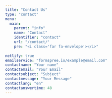 ```yaml
---
title: "Contact Us"
type: "contact"
menu:
  main:
    parent: "info"
    name: "Contact"
    identifier: "contact"
    url: "/contact/"
    pre: "<i class='far fa-envelope'></i>"
    
netlify: true
emailservice: "formspree.io/example@email.com"
contactname: "Your name"
contactemail: "Your Email"
contactsubject: "Subject"
contactmessage: "Your Message"
contactlang: "en"
contactanswertime: 48
---
```

